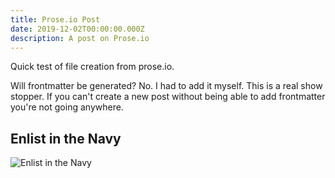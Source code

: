 ```yaml
---
title: Prose.io Post
date: 2019-12-02T00:00:00.000Z
description: A post on Prose.io
---
```

Quick test of file creation from prose.io.

Will frontmatter be generated? No. I had to add it myself. This is a real show stopper. If you can't create a new post without being able to add frontmatter you're not going anywhere.



## Enlist in the Navy



![](/images/post_navy_ww1_all-together.jpg "Enlist in the Navy")
